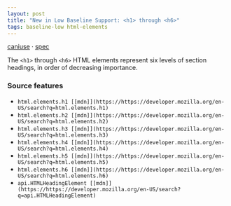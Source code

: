 ```yaml
---
layout: post
title: "New in Low Baseline Support: <h1> through <h6>"
tags: baseline-low html-elements
---
```


[caniuse](https://caniuse.com/?search=headings) · [spec](https://html.spec.whatwg.org/multipage/sections.html#the-h1,-h2,-h3,-h4,-h5,-and-h6-elements)

The `<h1>` through `<h6>` HTML elements represent six levels of section headings, in order of decreasing importance.

### Source features

- ``html.elements.h1 [[mdn]](https://https://developer.mozilla.org/en-US/search?q=html.elements.h1)``
- ``html.elements.h2 [[mdn]](https://https://developer.mozilla.org/en-US/search?q=html.elements.h2)``
- ``html.elements.h3 [[mdn]](https://https://developer.mozilla.org/en-US/search?q=html.elements.h3)``
- ``html.elements.h4 [[mdn]](https://https://developer.mozilla.org/en-US/search?q=html.elements.h4)``
- ``html.elements.h5 [[mdn]](https://https://developer.mozilla.org/en-US/search?q=html.elements.h5)``
- ``html.elements.h6 [[mdn]](https://https://developer.mozilla.org/en-US/search?q=html.elements.h6)``
- ``api.HTMLHeadingElement [[mdn]](https://https://developer.mozilla.org/en-US/search?q=api.HTMLHeadingElement)``
